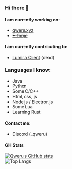 ### Hi there 👋

#### I am currently working on:
- [qweru.xyz](https://f.qweru.xyz)
- ~~[E-forge](https://github.com/gkursi/E-Forge)~~
#### I am currently contributing to:

- [Lumina Client](https://luminaclient.com) (dead)

### Languages I know:

- Java
- Python
- Some C/C++
- Html, css, js
- Node.js / Electron.js
- Some Lua
- Learning Rust

#### Contact me:
- Discord (_qweru)
#### GH Stats:
  [![Qweru's GitHub stats](https://github-readme-stats.vercel.app/api?username=gkursi&show_icons=true&theme=radical&show=prs_merged)](https://github.com/anuraghazra/github-readme-stats)<br>
  ![Top Langs](https://github-readme-stats.vercel.app/api/top-langs/?username=gkursi&theme=radical)
